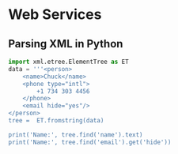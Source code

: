 # Web Services

## Parsing XML in Python
```Python
import xml.etree.ElementTree as ET
data = '''<person>
    <name>Chuck</name>
    <phone type="intl">
        +1 734 303 4456
    </phone>
    <email hide="yes"/>
</person>
tree =  ET.fromstring(data)

print('Name:', tree.find('name').text)
print('Name:', tree.find('email').get('hide'))
```

